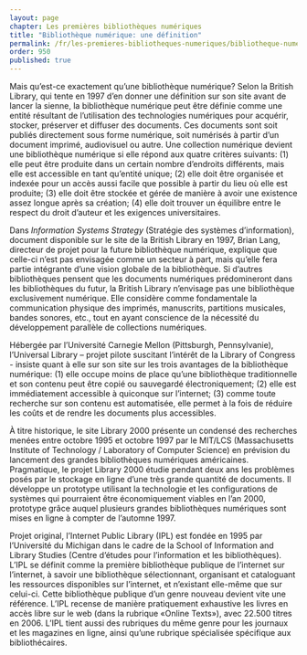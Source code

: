```yaml
---
layout: page
chapter: Les premières bibliothèques numériques
title: "Bibliothèque numérique: une définition"
permalink: /fr/les-premieres-bibliotheques-numeriques/bibliotheque-numerique-une-definition/
order: 950
published: true
---
```

<p>Mais qu’est-ce exactement qu’une bibliothèque numérique? Selon la British Library, qui tente en 1997 d’en donner une définition sur son site avant de lancer la sienne, la bibliothèque numérique peut être définie comme une entité résultant de l’utilisation des technologies numériques pour acquérir, stocker, préserver et diffuser des documents. Ces documents sont soit publiés directement sous forme numérique, soit numérisés à partir d’un document imprimé, audiovisuel ou autre. Une collection numérique devient une bibliothèque numérique si elle répond aux quatre critères suivants: (1) elle peut être produite dans un certain nombre d’endroits différents, mais elle est accessible en tant qu’entité unique; (2) elle doit être organisée et indexée pour un accès aussi facile que possible à partir du lieu où elle est produite; (3) elle doit être stockée et gérée de manière à avoir une existence assez longue après sa création; (4) elle doit trouver un équilibre entre le respect du droit d’auteur et les exigences universitaires.</p>

<p>Dans <em>Information Systems Strategy</em> (Stratégie des systèmes d’information), document disponible sur le site de la British Library en 1997, Brian Lang, directeur de projet pour la future bibliothèque numérique, explique que celle-ci n’est pas envisagée comme un secteur à part, mais qu’elle fera partie intégrante d’une vision globale de la bibliothèque. Si d’autres bibliothèques pensent que les documents numériques prédomineront dans les bibliothèques du futur, la British Library n’envisage pas une bibliothèque exclusivement numérique. Elle considère comme fondamentale la communication physique des imprimés, manuscrits, partitions musicales, bandes sonores, etc., tout en ayant conscience de la nécessité du développement parallèle de collections numériques.</p>

<p>Hébergée par l’Université Carnegie Mellon (Pittsburgh, Pennsylvanie), l’Universal Library – projet pilote suscitant l’intérêt de la Library of Congress - insiste quant à elle sur son site sur les trois avantages de la bibliothèque numérique: (1) elle occupe moins de place qu’une bibliothèque traditionnelle et son contenu peut être copié ou sauvegardé électroniquement; (2) elle est immédiatement accessible à quiconque sur l’internet; (3) comme toute recherche sur son contenu est automatisée, elle permet à la fois de réduire les coûts et de rendre les documents plus accessibles.</p>

<p>À titre historique, le site Library 2000 présente un condensé des recherches menées entre octobre 1995 et octobre 1997 par le MIT/LCS (Massachusetts Institute of Technology / Laboratory of Computer Science) en prévision du lancement des grandes bibliothèques numériques américaines. Pragmatique, le projet Library 2000 étudie pendant deux ans les problèmes posés par le stockage en ligne d’une très grande quantité de documents. Il développe un prototype utilisant la technologie et les configurations de systèmes qui pourraient être économiquement viables en l’an 2000, prototype grâce auquel plusieurs grandes bibliothèques numériques sont mises en ligne à compter de l’automne 1997.</p>

<p>Projet original, l’Internet Public Library (IPL) est fondée en 1995 par l’Université du Michigan dans le cadre de la School of Information and Library Studies (Centre d’études pour l’information et les bibliothèques). L’IPL se définit comme la première bibliothèque publique de l’internet sur l’internet, à savoir une bibliothèque sélectionnant, organisant et cataloguant les ressources disponibles sur l’internet, et n’existant elle-même que sur celui-ci. Cette bibliothèque publique d’un genre nouveau devient vite une référence. L’IPL recense de manière pratiquement exhaustive les livres en accès libre sur le web (dans la rubrique «Online Texts»), avec 22.500 titres en 2006. L’IPL tient aussi des rubriques du même genre pour les journaux et les magazines en ligne, ainsi qu’une rubrique spécialisée spécifique aux bibliothécaires.</p>
